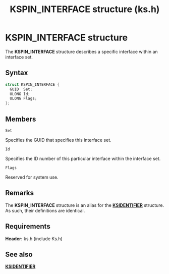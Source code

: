 ﻿---
title: KSPIN_INTERFACE structure (ks.h)
description: The KSPIN_INTERFACE structure describes a specific interface within an interface set.
ms.date: 07/07/2021
ms.custom: contperf-fy22q1
ms.localizationpriority: medium
---

# KSPIN_INTERFACE structure

The **KSPIN_INTERFACE** structure describes a specific interface within an interface set.

## Syntax

```cpp
struct KSPIN_INTERFACE {
  GUID  Set;
  ULONG Id;
  ULONG Flags;
};
```

## Members

`Set`

Specifies the GUID that specifies this interface set.

`Id`

Specifies the ID number of this particular interface within the interface set.

`Flags`

Reserved for system use.

## Remarks

The **KSPIN_INTERFACE** structure is an alias for the [**KSIDENTIFIER**](/windows-hardware/drivers/ddi/ks/ns-ks-ksidentifier) structure. As such, their definitions are identical.

## Requirements

**Header:** ks.h (include Ks.h)

## See also

[**KSIDENTIFIER**](/windows-hardware/drivers/ddi/ks/ns-ks-ksidentifier)
